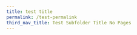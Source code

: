 ```yaml
---
title: test title
permalink: /test-permalink
third_nav_title: Test Subfolder Title No Pages
---
```

